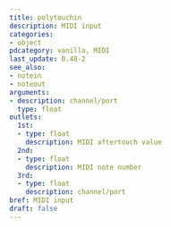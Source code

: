 ```yaml
---
title: polytouchin
description: MIDI input
categories:
- object
pdcategory: vanilla, MIDI
last_update: 0.48-2
see_also:
- notein
- noteout
arguments:
- description: channel/port
  type: float
outlets:
  1st:
  - type: float
    description: MIDI aftertouch value
  2nd:
  - type: float
    description: MIDI note number
  3rd:
  - type: float
    description: channel/port
bref: MIDI input
draft: false
---
```


